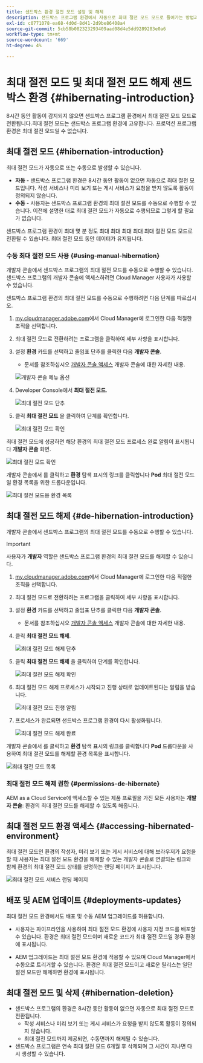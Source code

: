 ```yaml
---
title: 샌드박스 환경 절전 모드 설정 및 해제
description: 샌드박스 프로그램 환경에서 자동으로 최대 절전 모드 모드로 들어가는 방법과 최대 절전 모드 해제 방법을 알아봅니다.
exl-id: c0771078-ea68-4d0d-8d41-2d9be86408a4
source-git-commit: 5cb58b082323293409aad08d4e5dd9289283e0a6
workflow-type: tm+mt
source-wordcount: '669'
ht-degree: 4%

---
```



# 최대 절전 모드 및 최대 절전 모드 해제 샌드박스 환경 {#hibernating-introduction}

8시간 동안 활동이 감지되지 않으면 샌드박스 프로그램 환경에서 최대 절전 모드 모드로 전환됩니다.최대 절전 모드는 샌드박스 프로그램 환경에 고유합니다. 프로덕션 프로그램 환경은 최대 절전 모드일 수 없습니다.

## 최대 절전 모드 {#hibernation-introduction}

최대 절전 모드가 자동으로 또는 수동으로 발생할 수 있습니다.

* **자동** - 샌드박스 프로그램 환경은 8시간 동안 활동이 없으면 자동으로 최대 절전 모드입니다. 작성 서비스나 미리 보기 또는 게시 서비스가 요청을 받지 않도록 활동이 정의되지 않습니다.
* **수동** - 사용자는 샌드박스 프로그램 환경의 최대 절전 모드를 수동으로 수행할 수 있습니다. 이전에 설명한 대로 최대 절전 모드가 자동으로 수행되므로 그렇게 할 필요가 없습니다.

샌드박스 프로그램 환경이 최대 몇 분 정도 최대 최대 최대 최대 최대 절전 모드 모드로 전환될 수 있습니다. 최대 절전 모드 동안 데이터가 유지됩니다.

### 수동 최대 절전 모드 사용 {#using-manual-hibernation}

개발자 콘솔에서 샌드박스 프로그램의 최대 절전 모드를 수동으로 수행할 수 있습니다. 샌드박스 프로그램의 개발자 콘솔에 액세스하려면 Cloud Manager 사용자가 사용할 수 있습니다.

샌드박스 프로그램 환경의 최대 절전 모드를 수동으로 수행하려면 다음 단계를 따르십시오.

1. [my.cloudmanager.adobe.com](https://my.cloudmanager.adobe.com/)에서 Cloud Manager에 로그인한 다음 적절한 조직을 선택합니다.

1. 최대 절전 모드로 전환하려는 프로그램을 클릭하여 세부 사항을 표시합니다.

1. 설정 **환경** 카드를 선택하고 줄임표 단추를 클릭한 다음 **개발자 콘솔**.

   * 문서를 참조하십시오 [개발자 콘솔 액세스](/help/implementing/cloud-manager/manage-environments.md#accessing-developer-console) 개발자 콘솔에 대한 자세한 내용.

   ![개발자 콘솔 메뉴 옵션](assets/developer-console-menu-option.png)

1. Developer Console에서 **최대 절전 모드**.

   ![최대 절전 모드 단추](assets/hibernate-1.png)

1. 클릭 **최대 절전 모드** 을 클릭하여 단계를 확인합니다.

   ![최대 절전 모드 확인](assets/hibernate-2.png)

최대 절전 모드에 성공하면 해당 환경의 최대 절전 모드 프로세스 완료 알림이 표시됩니다 **개발자 콘솔** 화면.

![최대 절전 모드 확인](assets/hibernate-4.png)

개발자 콘솔에서 를 클릭하고 **환경** 탐색 표시의 링크를 클릭합니다 **Pod** 최대 절전 모드일 환경 목록을 위한 드롭다운입니다.

![최대 절전 모드용 환경 목록](assets/hibernate-1b.png)

## 최대 절전 모드 해제 {#de-hibernation-introduction}

개발자 콘솔에서 샌드박스 프로그램의 최대 절전 모드를 수동으로 수행할 수 있습니다.

>[!IMPORTANT]
>
>사용자가 **개발자** 역할은 샌드박스 프로그램 환경의 최대 절전 모드를 해제할 수 있습니다.

1. [my.cloudmanager.adobe.com](https://my.cloudmanager.adobe.com/)에서 Cloud Manager에 로그인한 다음 적절한 조직을 선택합니다.

1. 최대 절전 모드로 전환하려는 프로그램을 클릭하여 세부 사항을 표시합니다.

1. 설정 **환경** 카드를 선택하고 줄임표 단추를 클릭한 다음 **개발자 콘솔**.

   * 문서를 참조하십시오 [개발자 콘솔 액세스](/help/implementing/cloud-manager/manage-environments.md#accessing-developer-console) 개발자 콘솔에 대한 자세한 내용.

1. 클릭 **최대 절전 모드 해제**.

   ![최대 절전 모드 해제 단추](assets/de-hibernation-img1.png)

1. 클릭 **최대 절전 모드 해제** 을 클릭하여 단계를 확인합니다.

   ![최대 절전 모드 해제 확인](assets/de-hibernation-img2.png)

1. 최대 절전 모드 해제 프로세스가 시작되고 진행 상태로 업데이트된다는 알림을 받습니다.

   ![최대 절전 모드 진행 알림](assets/de-hibernation-img3.png)

1. 프로세스가 완료되면 샌드박스 프로그램 환경이 다시 활성화됩니다.

   ![최대 절전 모드 해제 완료](assets/de-hibernation-img4.png)


개발자 콘솔에서 를 클릭하고 **환경** 탐색 표시의 링크를 클릭합니다 **Pod** 드롭다운을 사용하여 최대 절전 모드를 해제할 환경 목록을 표시합니다.

![최대 절전 모드 목록](assets/de-hibernate-1b.png)

### 최대 절전 모드 해제 권한 {#permissions-de-hibernate}

AEM as a Cloud Service에 액세스할 수 있는 제품 프로필을 가진 모든 사용자는 **개발자 콘솔**: 환경의 최대 절전 모드를 해제할 수 있도록 해줍니다.

## 최대 절전 모드 환경 액세스 {#accessing-hibernated-environment}

최대 절전 모드인 환경의 작성자, 미리 보기 또는 게시 서비스에 대해 브라우저가 요청을 할 때 사용자는 최대 절전 모드 환경을 해제할 수 있는 개발자 콘솔로 연결되는 링크와 함께 환경의 최대 절전 모드 상태를 설명하는 랜딩 페이지가 표시됩니다.

![최대 절전 모드 서비스 랜딩 페이지](assets/de-hibernation-img5.png)

## 배포 및 AEM 업데이트 {#deployments-updates}

최대 절전 모드 환경에서도 배포 및 수동 AEM 업그레이드를 허용합니다.

* 사용자는 파이프라인을 사용하여 최대 절전 모드 환경에 사용자 지정 코드를 배포할 수 있습니다. 환경은 최대 절전 모드이며 새로운 코드가 최대 절전 모드일 경우 환경에 표시됩니다.

* AEM 업그레이드는 최대 절전 모드 환경에 적용할 수 있으며 Cloud Manager에서 수동으로 트리거할 수 있습니다. 환경은 최대 절전 모드이고 새로운 릴리스는 일단 절전 모드만 해제하면 환경에 표시됩니다.

## 최대 절전 모드 및 삭제 {#hibernation-deletion}

* 샌드박스 프로그램의 환경은 8시간 동안 활동이 없으면 자동으로 최대 절전 모드로 전환됩니다.
   * 작성 서비스나 미리 보기 또는 게시 서비스가 요청을 받지 않도록 활동이 정의되지 않습니다.
   * 최대 절전 모드까지 제공되면, 수동면까지 해제될 수 있습니다.
* 샌드박스 프로그램은 연속 최대 절전 모드 6개월 후 삭제되며 그 시간이 지나면 다시 생성할 수 있습니다.
